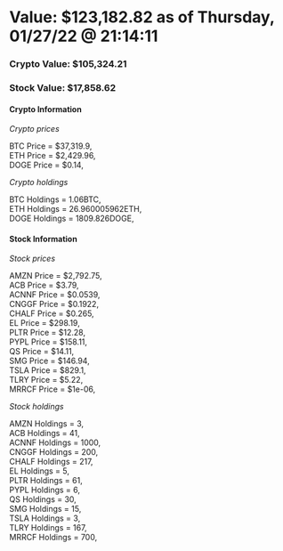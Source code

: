 # Value: $123,182.82 as of Thursday, 01/27/22 @ 21:14:11 

### Crypto Value: $105,324.21

### Stock Value: $17,858.62

#### Crypto Information 
*Crypto prices* 

BTC Price = $37,319.9,  
ETH Price = $2,429.96,  
DOGE Price = $0.14,  


*Crypto holdings* 

BTC Holdings = 1.06BTC,  
ETH Holdings = 26.960005962ETH,  
DOGE Holdings = 1809.826DOGE,  


#### Stock Information 

*Stock prices* 

AMZN Price = $2,792.75,  
ACB Price = $3.79,  
ACNNF Price = $0.0539,  
CNGGF Price = $0.1922,  
CHALF Price = $0.265,  
EL Price = $298.19,  
PLTR Price = $12.28,  
PYPL Price = $158.11,  
QS Price = $14.11,  
SMG Price = $146.94,  
TSLA Price = $829.1,  
TLRY Price = $5.22,  
MRRCF Price = $1e-06,  


*Stock holdings* 

AMZN Holdings = 3,  
ACB Holdings = 41,  
ACNNF Holdings = 1000,  
CNGGF Holdings = 200,  
CHALF Holdings = 217,  
EL Holdings = 5,  
PLTR Holdings = 61,  
PYPL Holdings = 6,  
QS Holdings = 30,  
SMG Holdings = 15,  
TSLA Holdings = 3,  
TLRY Holdings = 167,  
MRRCF Holdings = 700,  


